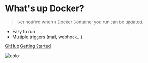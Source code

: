 <!-- ![logo](_media/icon.svg) -->

# What's up Docker?

> Get notified when a Docker Container you run can be updated.

- Easy to run
- Multiple triggers (mail, webhook...)

[GitHub](https://github.com/fmartinou/whats-up-docker)
[Getting Started](getting-started/quick-start)

<p><img data-origin="linear-gradient(to right, #00416a, #e4e5e6)" alt="color"></p>